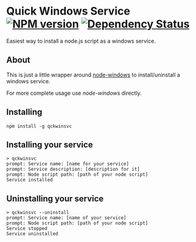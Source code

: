 # Quick Windows Service [![NPM version](https://badge.fury.io/js/qckwinsvc.png)](http://badge.fury.io/js/qckwinsvc) [![Dependency Status](https://david-dm.org/tallesl/qckwinsvc.png)](https://david-dm.org/tallesl/qckwinsvc)

Easiest way to install a node.js script as a windows service.

## About

This is just a little wrapper around [node-windows](https://github.com/coreybutler/node-windows) to install/uninstall a windows service.

For more complete usage use *node-windows* directly.

## Installing

    npm install -g qckwinsvc

## Installing your service

    > qckwinsvc
    prompt: Service name: [name for your service]
    prompt: Service description: [description for it]
    prompt: Node script path: [path of your node script]
    Service installed

## Uninstalling your service

    > qckwinsvc --uninstall
    prompt: Service name: [name of your service]
    prompt: Node script path: [path of your node script]
    Service stopped
    Service uninstalled
